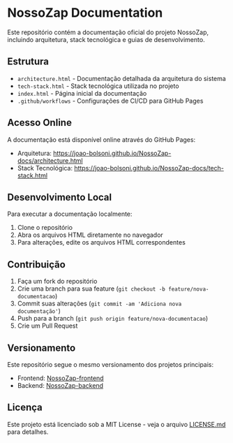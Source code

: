 # NossoZap Documentation

Este repositório contém a documentação oficial do projeto NossoZap, incluindo arquitetura, stack tecnológica e guias de desenvolvimento.

## Estrutura

- `architecture.html` - Documentação detalhada da arquitetura do sistema
- `tech-stack.html` - Stack tecnológica utilizada no projeto
- `index.html` - Página inicial da documentação
- `.github/workflows` - Configurações de CI/CD para GitHub Pages

## Acesso Online

A documentação está disponível online através do GitHub Pages:

- Arquitetura: https://joao-bolsoni.github.io/NossoZap-docs/architecture.html
- Stack Tecnológica: https://joao-bolsoni.github.io/NossoZap-docs/tech-stack.html

## Desenvolvimento Local

Para executar a documentação localmente:

1. Clone o repositório
2. Abra os arquivos HTML diretamente no navegador
3. Para alterações, edite os arquivos HTML correspondentes

## Contribuição

1. Faça um fork do repositório
2. Crie uma branch para sua feature (`git checkout -b feature/nova-documentacao`)
3. Commit suas alterações (`git commit -am 'Adiciona nova documentação'`)
4. Push para a branch (`git push origin feature/nova-documentacao`)
5. Crie um Pull Request

## Versionamento

Este repositório segue o mesmo versionamento dos projetos principais:
- Frontend: [NossoZap-frontend](https://github.com/joao-bolsoni/NossoZap-frontend)
- Backend: [NossoZap-backend](https://github.com/joao-bolsoni/NossoZap-backend)

## Licença

Este projeto está licenciado sob a MIT License - veja o arquivo [LICENSE.md](LICENSE.md) para detalhes. 